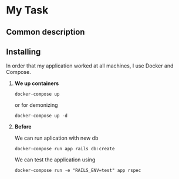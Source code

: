 # My Task


## Common description



## Installing

In order that my application worked at all machines, I use Docker and Compose.


1. **We up containers**

    ```
    docker-compose up
    ```
    
    or for demonizing
    ```
    docker-compose up -d
    ```


2. **Before**

    We can run aplication with new db
    ```
    docker-compose run app rails db:create
    ```
    
    We can test the application using
    ```
    docker-compose run -e "RAILS_ENV=test" app rspec
    ```
